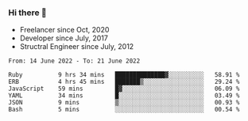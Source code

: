 ### Hi there 👋

- Freelancer since Oct, 2020
- Developer since July, 2017
- Structral Engineer since July, 2012

<!--START_SECTION:waka-->

```text
From: 14 June 2022 - To: 21 June 2022

Ruby          9 hrs 34 mins   ██████████████▓░░░░░░░░░░   58.91 %
ERB           4 hrs 45 mins   ███████▒░░░░░░░░░░░░░░░░░   29.24 %
JavaScript    59 mins         █▓░░░░░░░░░░░░░░░░░░░░░░░   06.09 %
YAML          34 mins         █░░░░░░░░░░░░░░░░░░░░░░░░   03.49 %
JSON          9 mins          ▒░░░░░░░░░░░░░░░░░░░░░░░░   00.93 %
Bash          5 mins          ░░░░░░░░░░░░░░░░░░░░░░░░░   00.54 %
```

<!--END_SECTION:waka-->
